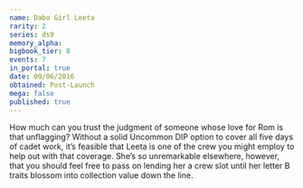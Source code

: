 ```yaml
---
name: Dabo Girl Leeta
rarity: 2
series: ds9
memory_alpha:
bigbook_tier: 8
events: 7
in_portal: true
date: 09/06/2016
obtained: Post-Launch
mega: false
published: true
---
```


How much can you trust the judgment of someone whose love for Rom is that unflagging? Without a solid Uncommon DIP option to cover all five days of cadet work, it’s feasible that Leeta is one of the crew you might employ to help out with that coverage. She’s so unremarkable elsewhere, however, that you should feel free to pass on lending her a crew slot until her letter B traits blossom into collection value down the line.
